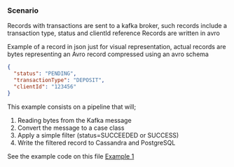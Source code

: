 ### Scenario
Records with transactions are sent to a kafka broker, such records include a transaction type, status and clientId reference
Records are written in avro

Example of a record in json just for visual representation, actual records are bytes representing an Avro record compressed using an avro schema

```json
{
  "status": "PENDING",
  "transactionType": "DEPOSIT",
  "clientId": "123456"
}
```

This example consists on a pipeline that will; 
1. Reading bytes from the Kafka message 
2. Convert the message to a case class
3. Apply a simple filter (status=SUCCEEDED or SUCCESS)
4. Write the filtered record to Cassandra and PostgreSQL

See the example code on this file [Example 1](/core/src/main/scala/examples/pipes/Example1.scala)